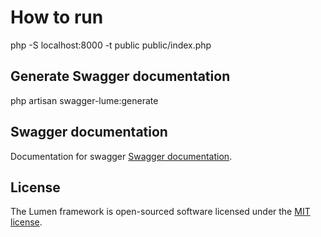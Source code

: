 # How to run

php -S localhost:8000 -t public public/index.php

## Generate Swagger documentation

php artisan swagger-lume:generate

## Swagger documentation

Documentation for swagger [Swagger documentation](http://localhost:8000/api/documentation).

## License

The Lumen framework is open-sourced software licensed under the [MIT license](https://opensource.org/licenses/MIT).
